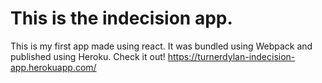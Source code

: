 # This is the indecision app.

This is my first app made using react. It was bundled using Webpack and published using Heroku. Check it out!
https://turnerdylan-indecision-app.herokuapp.com/
